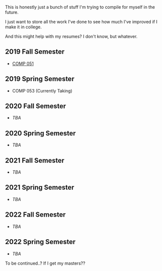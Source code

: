 This is honestly just a bunch of stuff I'm trying to compile for myself in the future.

I just want to store all the work I've done to see how much I've improved if I make it in college.

And this might help with my resumes? I don't know, but whatever.


## **2019 Fall Semester**
- [COMP 051](https://ambamore2000.github.io/college/COMP051/)

## **2019 Spring Semester**
- COMP 053 (Currently Taking)

## **2020 Fall Semester**
- _TBA_

## **2020 Spring Semester**
- _TBA_

## **2021 Fall Semester**
- _TBA_

## **2021 Spring Semester**
- _TBA_

## **2022 Fall Semester**
- _TBA_

## **2022 Spring Semester**
- _TBA_


To be continued..? If I get my masters??

